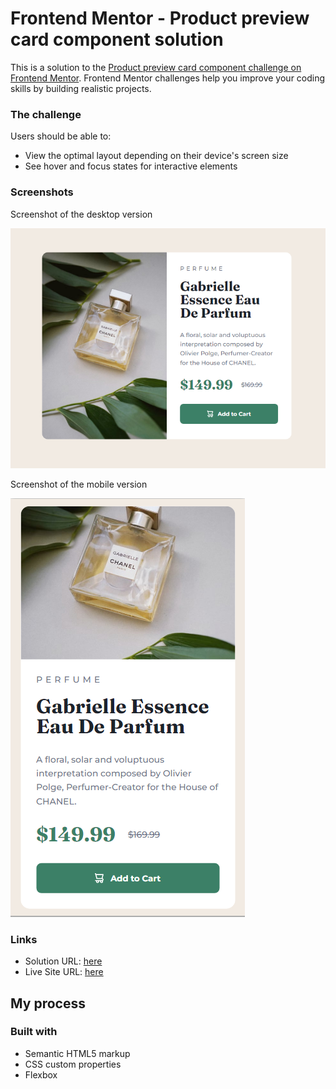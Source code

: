 # Frontend Mentor - Product preview card component solution

This is a solution to the [Product preview card component challenge on Frontend Mentor](https://www.frontendmentor.io/challenges/product-preview-card-component-GO7UmttRfa). Frontend Mentor challenges help you improve your coding skills by building realistic projects. 


### The challenge

Users should be able to:

- View the optimal layout depending on their device's screen size
- See hover and focus states for interactive elements

### Screenshots

Screenshot of the desktop version

![](.//screenshots/screenshot-desktop.png)

Screenshot of the mobile version

![](.//screenshots/screenshot-mobile.png)


### Links

- Solution URL: [here](https://www.frontendmentor.io/solutions/responsive-product-preview-card-H7oWDYyLI9)
- Live Site URL: [here](https://bitterrsweetj.github.io/product-preview-card-component/)

## My process

### Built with

- Semantic HTML5 markup
- CSS custom properties
- Flexbox


